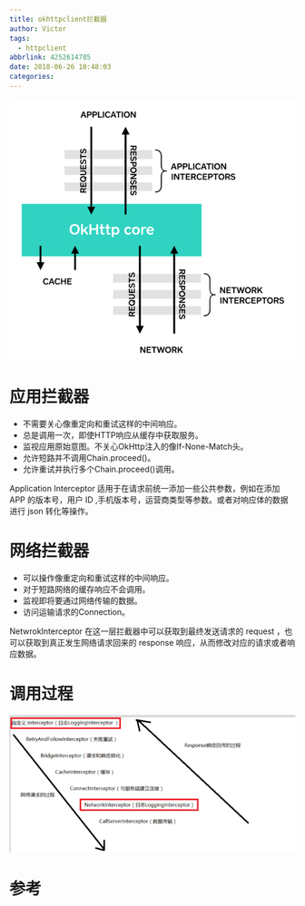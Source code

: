 ```yaml
---
title: okhttpclient拦截器
author: Victor
tags:
  - httpclient
abbrlink: 4252614785
date: 2018-06-26 10:48:03
categories:
---
```

![upload successful](/images/pasted-193.png)

# 应用拦截器

- 不需要关心像重定向和重试这样的中间响应。
- 总是调用一次，即使HTTP响应从缓存中获取服务。
- 监视应用原始意图。不关心OkHttp注入的像If-None-Match头。
- 允许短路并不调用Chain.proceed()。
- 允许重试并执行多个Chain.proceed()调用。


Application Interceptor 适用于在请求前统一添加一些公共参数，例如在添加 APP 的版本号，用户 ID ,手机版本号，运营商类型等参数。或者对响应体的数据进行 json 转化等操作。


# 网络拦截器

- 可以操作像重定向和重试这样的中间响应。
- 对于短路网络的缓存响应不会调用。
- 监视即将要通过网络传输的数据。
- 访问运输请求的Connection。


NetwrokInterceptor 在这一层拦截器中可以获取到最终发送请求的 request ，也可以获取到真正发生网络请求回来的 response 响应，从而修改对应的请求或者响应数据。


# 调用过程

![upload successful](/images/pasted-230.png)




# 参考